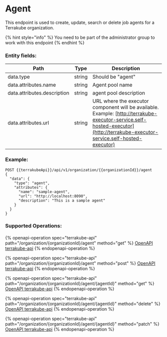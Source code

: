 # Agent

This endpoint is used to create, update, search or delete job agents for a Terrakube organization.

{% hint style="info" %}
You need to be part of the administrator group to work with this endpoint
{% endhint %}

### Entity fields:

| Path                        | Type   | Description                                                                                                                                                                    |
| --------------------------- | ------ | ------------------------------------------------------------------------------------------------------------------------------------------------------------------------------ |
| data.type                   | string | Should be "agent"                                                                                                                                                              |
| data.attributes.name        | string | Agent pool name                                                                                                                                                                |
| data.attributes.description | string | agent pool description                                                                                                                                                         |
| data.attributes.url         | string | URL where the executor component will be available.  Example: [http://terrakube-executor-service.self-hosted-executor](http://terrakube-executor-service.self-hosted-executor) |

### Example:

```
POST {{terrakubeApi}}/api/v1/organization/{{organizationId}}/agent
{
  "data": {
    "type": "agent",
    "attributes": {
      "name": "sample-agent",
      "url": "http://localhost:8090",
      "description": "This is a sample agent"
    }
  }
}
```

### Supported Operations:

####

{% openapi-operation spec="terrakube-api" path="/organization/{organizationId}/agent" method="get" %}
[OpenAPI terrakube-api](https://gitbook-x-prod-openapi.4401d86825a13bf607936cc3a9f3897a.r2.cloudflarestorage.com/raw/cb9b759d0a5961decbc26bf547567df170cc7d69216b1d84e1fdc034f053cda2.json?X-Amz-Algorithm=AWS4-HMAC-SHA256&X-Amz-Content-Sha256=UNSIGNED-PAYLOAD&X-Amz-Credential=dce48141f43c0191a2ad043a6888781c%2F20250804%2Fauto%2Fs3%2Faws4_request&X-Amz-Date=20250804T151110Z&X-Amz-Expires=172800&X-Amz-Signature=29e4501ef70743026361a7df2e6b1059bdfc5099b76ccb37ab41bde96753e35a&X-Amz-SignedHeaders=host&x-amz-checksum-mode=ENABLED&x-id=GetObject)
{% endopenapi-operation %}

{% openapi-operation spec="terrakube-api" path="/organization/{organizationId}/agent" method="post" %}
[OpenAPI terrakube-api](https://gitbook-x-prod-openapi.4401d86825a13bf607936cc3a9f3897a.r2.cloudflarestorage.com/raw/cb9b759d0a5961decbc26bf547567df170cc7d69216b1d84e1fdc034f053cda2.json?X-Amz-Algorithm=AWS4-HMAC-SHA256&X-Amz-Content-Sha256=UNSIGNED-PAYLOAD&X-Amz-Credential=dce48141f43c0191a2ad043a6888781c%2F20250804%2Fauto%2Fs3%2Faws4_request&X-Amz-Date=20250804T151110Z&X-Amz-Expires=172800&X-Amz-Signature=29e4501ef70743026361a7df2e6b1059bdfc5099b76ccb37ab41bde96753e35a&X-Amz-SignedHeaders=host&x-amz-checksum-mode=ENABLED&x-id=GetObject)
{% endopenapi-operation %}

{% openapi-operation spec="terrakube-api" path="/organization/{organizationId}/agent/{agentId}" method="get" %}
[OpenAPI terrakube-api](https://gitbook-x-prod-openapi.4401d86825a13bf607936cc3a9f3897a.r2.cloudflarestorage.com/raw/cb9b759d0a5961decbc26bf547567df170cc7d69216b1d84e1fdc034f053cda2.json?X-Amz-Algorithm=AWS4-HMAC-SHA256&X-Amz-Content-Sha256=UNSIGNED-PAYLOAD&X-Amz-Credential=dce48141f43c0191a2ad043a6888781c%2F20250804%2Fauto%2Fs3%2Faws4_request&X-Amz-Date=20250804T151110Z&X-Amz-Expires=172800&X-Amz-Signature=29e4501ef70743026361a7df2e6b1059bdfc5099b76ccb37ab41bde96753e35a&X-Amz-SignedHeaders=host&x-amz-checksum-mode=ENABLED&x-id=GetObject)
{% endopenapi-operation %}

{% openapi-operation spec="terrakube-api" path="/organization/{organizationId}/agent/{agentId}" method="delete" %}
[OpenAPI terrakube-api](https://gitbook-x-prod-openapi.4401d86825a13bf607936cc3a9f3897a.r2.cloudflarestorage.com/raw/cb9b759d0a5961decbc26bf547567df170cc7d69216b1d84e1fdc034f053cda2.json?X-Amz-Algorithm=AWS4-HMAC-SHA256&X-Amz-Content-Sha256=UNSIGNED-PAYLOAD&X-Amz-Credential=dce48141f43c0191a2ad043a6888781c%2F20250804%2Fauto%2Fs3%2Faws4_request&X-Amz-Date=20250804T151110Z&X-Amz-Expires=172800&X-Amz-Signature=29e4501ef70743026361a7df2e6b1059bdfc5099b76ccb37ab41bde96753e35a&X-Amz-SignedHeaders=host&x-amz-checksum-mode=ENABLED&x-id=GetObject)
{% endopenapi-operation %}

{% openapi-operation spec="terrakube-api" path="/organization/{organizationId}/agent/{agentId}" method="patch" %}
[OpenAPI terrakube-api](https://gitbook-x-prod-openapi.4401d86825a13bf607936cc3a9f3897a.r2.cloudflarestorage.com/raw/cb9b759d0a5961decbc26bf547567df170cc7d69216b1d84e1fdc034f053cda2.json?X-Amz-Algorithm=AWS4-HMAC-SHA256&X-Amz-Content-Sha256=UNSIGNED-PAYLOAD&X-Amz-Credential=dce48141f43c0191a2ad043a6888781c%2F20250804%2Fauto%2Fs3%2Faws4_request&X-Amz-Date=20250804T151110Z&X-Amz-Expires=172800&X-Amz-Signature=29e4501ef70743026361a7df2e6b1059bdfc5099b76ccb37ab41bde96753e35a&X-Amz-SignedHeaders=host&x-amz-checksum-mode=ENABLED&x-id=GetObject)
{% endopenapi-operation %}
